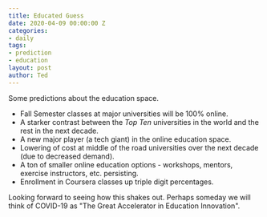 ```yaml
---
title: Educated Guess
date: 2020-04-09 00:00:00 Z
categories:
- daily
tags:
- prediction
- education
layout: post
author: Ted
---
```


Some predictions about the education space.

- Fall Semester classes at major universities will be 100% online.
- A starker contrast between the _Top Ten_ universities in the world and the rest in the next decade.
- A new major player (a tech giant) in the online education space.
- Lowering of cost at middle of the road universities over the next decade (due to decreased demand).
- A ton of smaller online education options - workshops, mentors, exercise instructors, etc. persisting.
- Enrollment in Coursera classes up triple digit percentages.

Looking forward to seeing how this shakes out. Perhaps someday we will think of COVID-19 as "The Great Accelerator in Education Innovation".
